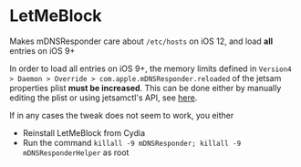 # LetMeBlock
Makes mDNSResponder care about `/etc/hosts` on iOS 12, and load **all** entries on iOS 9+

In order to load all entries on iOS 9+, the memory limits defined in `Version4 > Daemon > Override > com.apple.mDNSResponder.reloaded` of the jetsam properties plist **must be increased**. This can be done either by manually editing the plist or using jetsamctl's API, see [here](https://github.com/conradev/jetsamctl).

If in any cases the tweak does not seem to work, you either
* Reinstall LetMeBlock from Cydia
* Run the command `killall -9 mDNSResponder; killall -9 mDNSResponderHelper` as root
